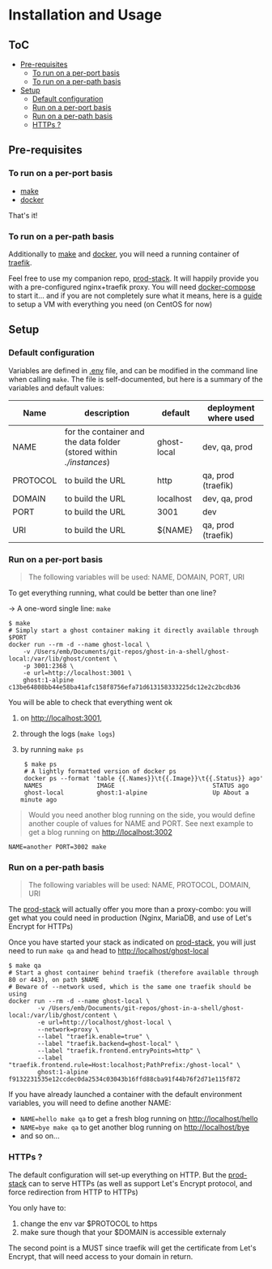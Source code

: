 <!-- markdownlint-disable MD034 -->
Installation and Usage
===

ToC
--

<!-- TOC -->

- [Pre-requisites](#pre-requisites)
    - [To run on a per-port basis](#to-run-on-a-per-port-basis)
    - [To run on a per-path basis](#to-run-on-a-per-path-basis)
- [Setup](#setup)
    - [Default configuration](#default-configuration)
    - [Run on a per-port basis](#run-on-a-per-port-basis)
    - [Run on a per-path basis](#run-on-a-per-path-basis)
    - [HTTPs ?](#https-)

<!-- /TOC -->

## Pre-requisites

### To run on a per-port basis

* [make](https://www.gnu.org/software/make/)
* [docker](https://www.docker.com/community-edition)

That's it!

### To run on a per-path basis

Additionally to [make](https://www.gnu.org/software/make/) and [docker](https://www.docker.com/community-edition), you will need a running container of [traefik](https://traefik.io).

Feel free to use my companion repo, [prod-stack](https://github.com/ebreton/prod-stack). It will happily provide you with a pre-configured nginx+traefik proxy. You will need [docker-compose](https://docs.docker.com/compose/install/) to start it... and if you are not completely sure what it means, here is a [guide](./docs/VM_INSTALL.md) to setup a VM with everything you need (on CentOS for now)

## Setup

### Default configuration

Variables are defined in [.env](../.env) file, and can be modified in the command line when calling `make`. The file is self-documented, but here is a summary of the variables and default values:

Name | description | default | deployment where used
---------|----------|----------|---------
 NAME | for the container and the data folder (stored within _./instances_) | ghost-local | dev, qa, prod
 PROTOCOL | to build the URL | http | qa, prod (traefik)
 DOMAIN | to build the URL | localhost | dev, qa, prod
 PORT | to build the URL | 3001 | dev
 URI | to build the URL | ${NAME} | qa, prod (traefik)

### Run on a per-port basis

> The following variables will be used: NAME, DOMAIN, PORT, URI

To get everything running, what could be better than one line?

-> A one-word single line: `make`

    $ make
    # Simply start a ghost container making it directly available through $PORT
    docker run --rm -d --name ghost-local \
        -v /Users/emb/Documents/git-repos/ghost-in-a-shell/ghost-local:/var/lib/ghost/content \
        -p 3001:2368 \
        -e url=http://localhost:3001 \
        ghost:1-alpine
    c13be64808bb44e58ba41afc158f8756efa71d613158333225dc12e2c2bcdb36

You will be able to check that everything went ok 

1. on <http://localhost:3001>,
2. through the logs (`make logs`)
3. by running `make ps`

        $ make ps
        # A lightly formatted version of docker ps
        docker ps --format 'table {{.Names}}\t{{.Image}}\t{{.Status}} ago'
        NAMES               IMAGE                           STATUS ago
        ghost-local         ghost:1-alpine                  Up About a minute ago

> Would you need another blog running on the side, you would define another couple of values for NAME and PORT. See next example to get a blog running  on <http://localhost:3002>

    NAME=another PORT=3002 make

### Run on a per-path basis

> The following variables will be used: NAME, PROTOCOL, DOMAIN, URI

The [prod-stack](https://github.com/ebreton/prod-stack) will actually offer you more than a proxy-combo: you will get what you could need in production (Nginx, MariaDB, and use of Let's Encrypt for HTTPs)

Once you have started your stack as indicated on [prod-stack](https://github.com/ebreton/prod-stack), you will just need to run `make qa` and head to <http://localhost/ghost-local>

    $ make qa
    # Start a ghost container behind traefik (therefore available through 80 or 443), on path $NAME
    # Beware of --network used, which is the same one traefik should be using
    docker run --rm -d --name ghost-local \
            -v /Users/emb/Documents/git-repos/ghost-in-a-shell/ghost-local:/var/lib/ghost/content \
            -e url=http://localhost/ghost-local \
            --network=proxy \
            --label "traefik.enable=true" \
            --label "traefik.backend=ghost-local" \
            --label "traefik.frontend.entryPoints=http" \
            --label "traefik.frontend.rule=Host:localhost;PathPrefix:/ghost-local" \
            ghost:1-alpine
    f9132231535e12ccdec0da2534c03043b16ffd88cba91f44b76f2d71e115f872

If you have already launched a container with the default environment variables, you will need to define another NAME:

* `NAME=hello make qa` to get a fresh blog running on <http://localhost/hello>
* `NAME=bye make qa` to get another blog running on <http://localhost/bye>
* and so on...

### HTTPs ?

The default configuration will set-up everything on HTTP. But the [prod-stack](https://github.com/ebreton/prod-stack) can to serve HTTPs (as well as support Let's Encrypt protocol, and force redirection from HTTP to HTTPs)

You only have to:

1. change the env var $PROTOCOL to https
1. make sure though that your $DOMAIN is accessible externaly

The second point is a MUST since traefik will get the certificate from Let's Encrypt, that will need access to your domain in return.
